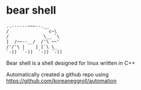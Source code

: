 # bear shell

    ..------~~~--.__
    /               c~\
    /             \__ `\
    |  /~~--__/  /'\ ~~'
    /'/'\ |    | |`\ \_
    `-))  `-))  `-)) `-))

  Bear shell is a shell designed for linux written in C++

Automatically created a github repo using https://github.com/koreaneggroll/automation
